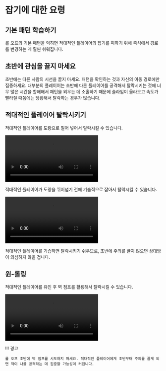 # 잡기에 대한 요령

## 기본 패턴 학습하기

롤 오프의 기본 패턴을 익히면 적대적인 플레이어의 잡기를 피하기 위해 즉석에서 경로를 변경하는 게 훨씬 쉬워집니다.

## 초반에 관심을 끌지 마세요

초반에는 다른 사람의 시선을 끌지 마세요. 패턴을 확인하는 것과 자신의 이동 경로에만 집중하세요. 대부분의 플레이어는 초반에 다른 플레이어를 공격해서 탈락시키는 것에 너무 많은 시간을 할애해서 패턴을 외우는 데 소홀하기 때문에 슬라임이 올라오고 속도가 빨라질 때쯤에는 당황해서 탈락하는 경우가 많습니다.

## 적대적인 플레이어 탈락시키기

적대적인 플레이어를 도랑으로 밀어 넣어서 탈락시킬 수 있습니다.

<video controls>
  <source src="../../images/getting-started/avoiding-griefers/pushing-a-griefer.mp4" type="video/mp4">
</video>

적대적인 플레이어가 도랑을 뛰어넘기 전에 기습적으로 잡아서 탈락시킬 수 있습니다.

<video controls>
  <source src="../../images/getting-started/avoiding-griefers/pantsing-a-griefer.mp4" type="video/mp4">
</video>

적대적인 플레이어를 기습하면 탈락시키기 쉬우므로, 초반에 주의를 끌지 않으면 상대방이 의심하지 않을 겁니다.

## 원-롤링

적대적인 플레이어를 유인 후 벽 점프를 활용해서 탈락시킬 수 있습니다.

<video controls>
  <source src="../../images/getting-started/avoiding-griefers/one-rolling-to-avoid-a-griefer.mp4" type="video/mp4">
</video>

!!! 경고

    롤 오프 초반에 벽 점프를 시도하지 마세요. 적대적인 플레이어에게 초반부터 주의를 끌게 되면 적이 나를 공격하는 데 집중할 가능성이 커집니다.

<!--
IGNORE THIS FOR TRANSLATIONS:

## Other TODOs

Still need clips/examples of these strategies:

* Jump early to cancel grabs
* Switching to the opposite roll
    * Example: <https://www.youtube.com/watch?v=ijl9Lo8jsDw> (need better example?)
* Drawing them out to the edge
* Avoid jumping when griefers nearby
* Bunny hop on roll off to avoid griefers similar to jump showdown
* Stay out of the way and don't draw attention to yourself at the start when dealing with griefers
-->